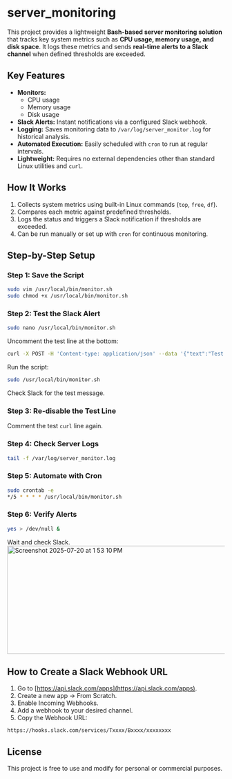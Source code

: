 # server_monitoring

This project provides a lightweight **Bash-based server monitoring solution** that tracks key system metrics such as **CPU usage, memory usage, and disk space**. It logs these metrics and sends **real-time alerts to a Slack channel** when defined thresholds are exceeded.

## Key Features
- **Monitors:**
  - CPU usage
  - Memory usage
  - Disk usage
- **Slack Alerts:** Instant notifications via a configured Slack webhook.
- **Logging:** Saves monitoring data to `/var/log/server_monitor.log` for historical analysis.
- **Automated Execution:** Easily scheduled with `cron` to run at regular intervals.
- **Lightweight:** Requires no external dependencies other than standard Linux utilities and `curl`.

## How It Works
1. Collects system metrics using built-in Linux commands (`top`, `free`, `df`).
2. Compares each metric against predefined thresholds.
3. Logs the status and triggers a Slack notification if thresholds are exceeded.
4. Can be run manually or set up with `cron` for continuous monitoring.

## Step-by-Step Setup
### Step 1: Save the Script
```bash
sudo vim /usr/local/bin/monitor.sh
sudo chmod +x /usr/local/bin/monitor.sh
```

### Step 2: Test the Slack Alert
```bash
sudo nano /usr/local/bin/monitor.sh
```
Uncomment the test line at the bottom:
```bash
curl -X POST -H 'Content-type: application/json' --data '{"text":"Test message from Server Monitoring Script."}' $SLACK_WEBHOOK_URL
```
Run the script:
```bash
sudo /usr/local/bin/monitor.sh
```
Check Slack for the test message.

### Step 3: Re-disable the Test Line
Comment the test `curl` line again.

### Step 4: Check Server Logs
```bash
tail -f /var/log/server_monitor.log
```

### Step 5: Automate with Cron
```bash
sudo crontab -e
*/5 * * * * /usr/local/bin/monitor.sh
```

### Step 6: Verify Alerts
```bash
yes > /dev/null &
```
Wait and check Slack.
<img width="997" height="250" alt="Screenshot 2025-07-20 at 1 53 10 PM" src="https://github.com/user-attachments/assets/15ad2510-9116-445e-a415-4bb8ef00eebc" />

## How to Create a Slack Webhook URL
1. Go to [https://api.slack.com/apps](https://api.slack.com/apps).
2. Create a new app → From Scratch.
3. Enable Incoming Webhooks.
4. Add a webhook to your desired channel.
5. Copy the Webhook URL:
``` 
https://hooks.slack.com/services/Txxxx/Bxxxx/xxxxxxxx
```

## License
This project is free to use and modify for personal or commercial purposes.

